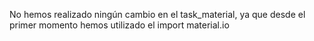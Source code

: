 No hemos realizado ningún cambio en el task_material, ya que desde el primer
momento hemos utilizado el import material.io